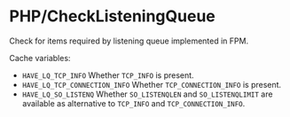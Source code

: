 # PHP/CheckListeningQueue

Check for items required by listening queue implemented in FPM.

Cache variables:

* `HAVE_LQ_TCP_INFO`
  Whether `TCP_INFO` is present.
* `HAVE_LQ_TCP_CONNECTION_INFO`
  Whether `TCP_CONNECTION_INFO` is present.
* `HAVE_LQ_SO_LISTENQ`
  Whether `SO_LISTENQLEN` and `SO_LISTENQLIMIT` are available as alternative to
  `TCP_INFO` and `TCP_CONNECTION_INFO`.
